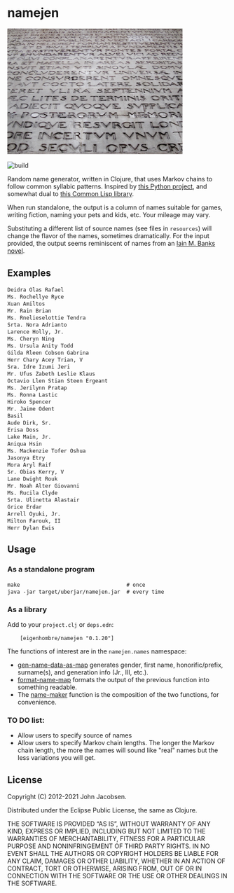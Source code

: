 # namejen

<img src="/quoque.jpg" width="400">

![build](https://github.com/eigenhombre/namejen/actions/workflows/build.yml/badge.svg)

Random name generator, written in Clojure, that uses Markov chains to
follow common syllabic patterns.  Inspired by [this Python project](http://www.roguebasin.com/index.php?title=Markov_chains_name_generator_in_Python), and somewhat dual to [this Common Lisp library](https://github.com/eigenhombre/nominal).

When run standalone, the output is a column of names suitable for
games, writing fiction, naming your pets and kids, etc.  Your mileage
may vary.

Substituting a different list of source names (see files in `resources`)
will change the flavor of the names, sometimes dramatically.  For the
input provided, the output seems reminiscent of names from an
[Iain M. Banks novel](http://en.wikipedia.org/wiki/Iain_Banks).

## Examples

    Deidra Olas Rafael
    Ms. Rochellye Ryce
    Xuan Amiltos
    Mr. Rain Brian
    Ms. Rnelieselottie Tendra
    Srta. Nora Adrianto
    Larence Holly, Jr.
    Ms. Cheryn Ning
    Ms. Ursula Anity Todd
    Gilda Rleen Cobson Gabrina
    Herr Chary Acey Trian, V
    Sra. Idre Izumi Jeri
    Mr. Ufus Zabeth Leslie Klaus
    Octavio Llen Stian Steen Ergeant
    Ms. Jerilynn Pratap
    Ms. Ronna Lastic
    Hiroko Spencer
    Mr. Jaime Odent
    Basil
    Aude Dirk, Sr.
    Erisa Doss
    Lake Main, Jr.
    Aniqua Hsin
    Ms. Mackenzie Tofer Oshua
    Jasonya Etry
    Mora Aryl Raif
    Sr. Obias Kerry, V
    Lane Dwight Rouk
    Mr. Noah Alter Giovanni
    Ms. Rucila Clyde
    Srta. Ulinetta Alastair
    Grice Erdar
    Arrell Oyuki, Jr.
    Milton Farouk, II
    Herr Dylan Ewis

## Usage

### As a standalone program

    make                                  # once
    java -jar target/uberjar/namejen.jar  # every time

### As a library

Add to your `project.clj` or `deps.edn`:

```
    [eigenhombre/namejen "0.1.20"]
```

The functions of interest are in the `namejen.names` namespace:

- [gen-name-data-as-map](https://github.com/eigenhombre/namejen/blob/master/src/namejen/names.clj#L49) generates gender, first name,
  honorific/prefix, surname(s), and generation info (Jr., III, etc.).
- [format-name-map](https://github.com/eigenhombre/namejen/blob/master/src/namejen/names.clj#L70) formats the output of the previous function into
  something readable.
- The [name-maker](https://github.com/eigenhombre/namejen/blob/master/src/namejen/names.clj#L70) function is the composition of the two functions,
  for convenience.

### TO DO list:
- Allow users to specify source of names
- Allow users to specify Markov chain lengths. The longer the Markov
  chain length, the more the names will sound like "real" names but
  the less variations you will get.

## License

Copyright (C) 2012-2021 John Jacobsen.

Distributed under the Eclipse Public License, the same as Clojure.

THE SOFTWARE IS PROVIDED “AS IS”, WITHOUT WARRANTY OF ANY KIND,
EXPRESS OR IMPLIED, INCLUDING BUT NOT LIMITED TO THE WARRANTIES OF
MERCHANTABILITY, FITNESS FOR A PARTICULAR PURPOSE AND NONINFRINGEMENT
OF THIRD PARTY RIGHTS. IN NO EVENT SHALL THE AUTHORS OR COPYRIGHT
HOLDERS BE LIABLE FOR ANY CLAIM, DAMAGES OR OTHER LIABILITY, WHETHER
IN AN ACTION OF CONTRACT, TORT OR OTHERWISE, ARISING FROM, OUT OF OR
IN CONNECTION WITH THE SOFTWARE OR THE USE OR OTHER DEALINGS IN THE
SOFTWARE.
